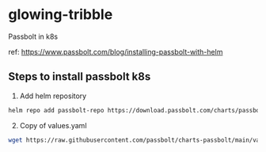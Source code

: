 # glowing-tribble
Passbolt in k8s


ref: https://www.passbolt.com/blog/installing-passbolt-with-helm
## Steps to install passbolt k8s

1. Add helm repository
```bash
helm repo add passbolt-repo https://download.passbolt.com/charts/passbolt
```
2. Copy of values.yaml
```bash
wget https://raw.githubusercontent.com/passbolt/charts-passbolt/main/values.yaml
```
